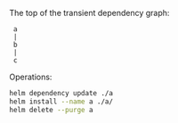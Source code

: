 The top of the transient dependency graph:

```
 a
 |
 b
 |
 c 
```

Operations:

```bash
helm dependency update ./a
helm install --name a ./a/
helm delete --purge a

```